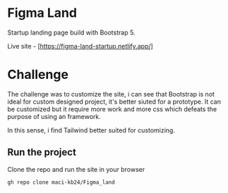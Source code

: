 # Figma Land

Startup landing page build with Bootstrap 5.

Live site - [https://figma-land-startup.netlify.app/]

# Challenge

The challenge was to customize the site, i can see that Bootstrap is not ideal for custom designed project, it's better siuted for a prototype. It can be customized but it require more work and more css which defeats the purpose of using an framework.

In this sense, i find Tailwind better suited for customizing.

## Run the project

Clone the repo and run the site in your browser

```
gh repo clone maci-kb24/Figma_land
```
